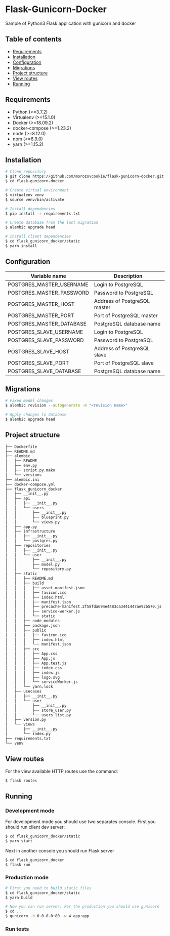 # Flask-Gunicorn-Docker

Sample of Python3 Flask application with gunicorn and docker

## Table of contents

- [Requirements](#requirements)
- [Installation](#installation)
- [Configuration](#configuration)
- [Migrations](#migrations)
- [Project structure](#project-structure)
- [View routes](#view-routes)
- [Running](#running)

## Requirements

- Python (>=3.7.2)
- Virtualenv (>=15.1.0)
- Docker (>=18.09.2)
- docker-compose (>=1.23.2)
- node (>=8.12.0)
- npm (>=6.9.0)
- yarn (>=1.15.2)

## Installation

```bash
# Clone repository
$ git clone https://github.com/morozovcookie/flask-gunicorn-docker.git
$ cd flask-gunicorn-docker

# Create virtual environment
$ virtualenv venv
$ source venv/bin/activate

# Install dependencies
$ pip install -r requirements.txt

# Create database from the last migration
$ alembic upgrade head

# Install client dependencies
$ cd flask_gunicorn_docker/static
$ yarn install
```

## Configuration

|Variable name|Description|
|---|---|
|POSTGRES_MASTER_USERNAME|Login to PostgreSQL|
|POSTGRES_MASTER_PASSWORD|Password to PostgreSQL|
|POSTGRES_MASTER_HOST|Address of PostgreSQL master|
|POSTGRES_MASTER_PORT|Port of PostgreSQL master|
|POSTGRES_MASTER_DATABASE|PostgreSQL database name|
|POSTGRES_SLAVE_USERNAME|Login to PostgreSQL|
|POSTGRES_SLAVE_PASSWORD|Password to PostgreSQL|
|POSTGRES_SLAVE_HOST|Address of PostgreSQL slave|
|POSTGRES_SLAVE_PORT|Port of PostgreSQL slave|
|POSTGRES_SLAVE_DATABASE|PostgreSQL database name|

## Migrations

```bash
# Fixed model changes
$ alembic revision --autogenerate -m "<revision name>"

# Apply changes to database
$ alembic upgrade head
```

## Project structure
```bash
├── Dockerfile
├── README.md
├── alembic
│   ├── README
│   ├── env.py
│   ├── script.py.mako
│   └── versions
├── alembic.ini
├── docker-compose.yml
├── flask_gunicorn_docker
│   ├── __init__.py
│   ├── api                                                             # set of api
│   │   ├── __init__.py
│   │   └── users                                                       # user api blueprint with routes
│   │       ├── __init__.py
│   │       ├── blueprint.py
│   │       └── views.py
│   ├── app.py
│   ├── infrastructure                                                  # set of connection with infrastructure
│   │   ├── __init__.py
│   │   └── postgres.py
│   ├── repositories                                                    # set of repositories for manipulating data
│   │   ├── __init__.py
│   │   └── user
│   │       ├── __init__.py
│   │       ├── model.py                                                # user model
│   │       └── repository.py                                           # user repository
│   ├── static                                                          # client application
│   │   ├── README.md
│   │   ├── build                                                       # assets for production use
│   │   │   ├── asset-manifest.json
│   │   │   ├── favicon.ico
│   │   │   ├── index.html
│   │   │   ├── manifest.json
│   │   │   ├── precache-manifest.2f58fda694e4483ca3441447ae92b570.js
│   │   │   ├── service-worker.js
│   │   │   └── static
│   │   ├── node_modules                                                # nodejs dependencies
│   │   ├── package.json
│   │   ├── public                                                      # client views
│   │   │   ├── favicon.ico
│   │   │   ├── index.html
│   │   │   └── manifest.json
│   │   ├── src                                                         # client logic
│   │   │   ├── App.css
│   │   │   ├── App.js
│   │   │   ├── App.test.js
│   │   │   ├── index.css
│   │   │   ├── index.js
│   │   │   ├── logo.svg
│   │   │   └── serviceWorker.js
│   │   └── yarn.lock
│   ├── usecases                                                        # application use cases
│   │   ├── __init__.py
│   │   └── user                                                        # set use cases for interaction with user
│   │       ├── __init__.py
│   │       ├── store_user.py
│   │       └── users_list.py
│   ├── version.py
│   └── views                                                           # routes for the serving views
│       ├── __init__.py
│       └── index.py
├── requirements.txt                                                    # python3 project dependencies
└── venv                                                                # virtual environment
```

## View routes

For the view available HTTP routes use the command:

```bash
$ flask routes
```

## Running

### Development mode

For development mode you should use two separates console. First you should run client dev server:

```bash
$ cd flask_gunicorn_docker/static
$ yarn start
```

Next in another console you should run Flask server

```bash
$ cd flask_gunicorn_docker
$ flask run
```

### Production mode

```bash
# First you need to build static files
$ cd flask_gunicorn_docker/static
$ yarn build

# Now you can run server. For the production you should use gunicorn
$ cd ..
$ gunicorn -b 0.0.0.0:80 -w 4 app:app
```

### Run tests

```bash

```
